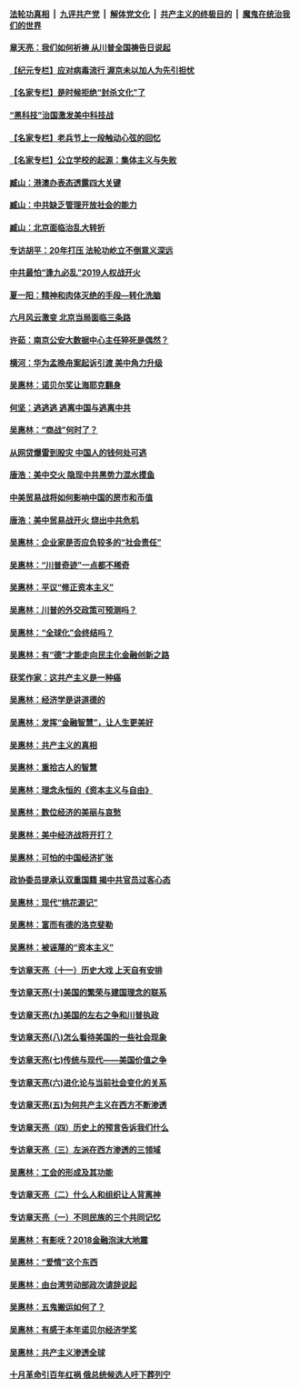 ####  [法轮功真相](../../../../basic/blob/master/README.md?t=06292031) &nbsp;|&nbsp; [九评共产党](../../../../9ping.md/blob/master/README.md?t=06292031) &nbsp;|&nbsp; [解体党文化](../../../../jtdwh.md/blob/master/README.md?t=06292031)  &nbsp;|&nbsp; [共产主义的终极目的](../../../../gczydzjmd.md/blob/master/README.md?t=06292031) &nbsp;|&nbsp; [魔鬼在统治我们的世界](../../../../mgztzwmdsj.md/blob/master/README.md?t=06292031) 

#### [章天亮：我们如何祈祷 从川普全国祷告日说起](../pages/nsc423/n11944627.md?t=06292031) 

#### [【纪元专栏】应对病毒流行 渥京未以加人为先引担忧](../pages/nsc423/n11875714.md?t=06292031) 

#### [【名家专栏】是时候拒绝“封杀文化”了](../pages/nsc423/n11814093.md?t=06292031) 

#### [“黑科技”治国激发美中科技战](../pages/nsc423/n11638056.md?t=06292031) 

#### [【名家专栏】老兵节上一段触动心弦的回忆](../pages/nsc423/n11646016.md?t=06292031) 

#### [【名家专栏】公立学校的起源：集体主义与失败](../pages/nsc423/n11601833.md?t=06292031) 

#### [臧山：港澳办表态透露四大关键](../pages/nsc423/n11421628.md?t=06292031) 

#### [臧山：中共缺乏管理开放社会的能力](../pages/nsc423/n11407457.md?t=06292031) 

#### [臧山：北京面临治乱大转折](../pages/nsc423/n11406895.md?t=06292031) 

#### [专访胡平：20年打压 法轮功屹立不倒意义深远](../pages/nsc423/n11398800.md?t=06292031) 

#### [中共最怕“逢九必乱”2019人权战开火](../pages/nsc423/n11385248.md?t=06292031) 

#### [夏一阳：精神和肉体灭绝的手段—转化洗脑](../pages/nsc423/n11368250.md?t=06292031) 

#### [六月风云激变 北京当局面临三条路](../pages/nsc423/n11313668.md?t=06292031) 

#### [许茹：南京公安大数据中心主任猝死是偶然？](../pages/nsc423/n11064744.md?t=06292031) 

#### [横河：华为孟晚舟案起诉引渡 美中角力升级](../pages/nsc423/n11027230.md?t=06292031) 

#### [吴惠林：诺贝尔奖让海耶克翻身](../pages/nsc423/n10890049.md?t=06292031) 

#### [何坚：逃逃逃 逃离中国与逃离中共](../pages/nsc423/n10592891.md?t=06292031) 

#### [吴惠林：“商战”何时了？](../pages/nsc423/n10573558.md?t=06292031) 

#### [从网贷爆雷到股灾 中国人的钱何处可逃](../pages/nsc423/n10572800.md?t=06292031) 

#### [唐浩：美中交火 隐现中共黑势力混水摸鱼](../pages/nsc423/n10544040.md?t=06292031) 

#### [中美贸易战将如何影响中国的房市和币值](../pages/nsc423/n10543697.md?t=06292031) 

#### [唐浩：美中贸易战开火 烧出中共危机](../pages/nsc423/n10540126.md?t=06292031) 

#### [吴惠林：企业家是否应负较多的“社会责任”](../pages/nsc423/n10535022.md?t=06292031) 

#### [吴惠林：“川普奇迹”一点都不稀奇](../pages/nsc423/n10512808.md?t=06292031) 

#### [吴惠林：平议“修正资本主义”](../pages/nsc423/n10495724.md?t=06292031) 

#### [吴惠林：川普的外交政策可预测吗？](../pages/nsc423/n10462387.md?t=06292031) 

#### [吴惠林：“全球化”会终结吗？](../pages/nsc423/n10452838.md?t=06292031) 

#### [吴惠林：有“德”才能走向民主化金融创新之路](../pages/nsc423/n10432292.md?t=06292031) 

#### [获奖作家：这共产主义是一种癌](../pages/nsc423/n10431541.md?t=06292031) 

#### [吴惠林：经济学是讲道德的](../pages/nsc423/n10398014.md?t=06292031) 

#### [吴惠林：发挥“金融智慧”，让人生更美好](../pages/nsc423/n10375019.md?t=06292031) 

#### [吴惠林：共产主义的真相](../pages/nsc423/n10351394.md?t=06292031) 

#### [吴惠林：重拾古人的智慧](../pages/nsc423/n10337691.md?t=06292031) 

#### [吴惠林：理念永恒的《资本主义与自由》](../pages/nsc423/n10316274.md?t=06292031) 

#### [吴惠林：数位经济的美丽与哀愁](../pages/nsc423/n10292946.md?t=06292031) 

#### [吴惠林：美中经济战将开打？](../pages/nsc423/n10258825.md?t=06292031) 

#### [吴惠林：可怕的中国经济扩张](../pages/nsc423/n10219147.md?t=06292031) 

#### [政协委员提承认双重国籍 揭中共官员过客心态](../pages/nsc423/n10208809.md?t=06292031) 

#### [吴惠林：现代“桃花源记”](../pages/nsc423/n10185234.md?t=06292031) 

#### [吴惠林：富而有德的洛克斐勒](../pages/nsc423/n10142264.md?t=06292031) 

#### [吴惠林：被诬蔑的“资本主义”](../pages/nsc423/n10124816.md?t=06292031) 

#### [专访章天亮（十一）历史大戏 上天自有安排](../pages/nsc423/n10094905.md?t=06292031) 

#### [专访章天亮(十)美国的繁荣与建国理念的联系](../pages/nsc423/n10094899.md?t=06292031) 

#### [专访章天亮(九)美国的左右之争和川普执政](../pages/nsc423/n10094889.md?t=06292031) 

#### [专访章天亮(八)怎么看待美国的一些社会现象](../pages/nsc423/n10094857.md?t=06292031) 

#### [专访章天亮(七)传统与现代——美国价值之争](../pages/nsc423/n10093140.md?t=06292031) 

#### [专访章天亮(六)进化论与当前社会变化的关系](../pages/nsc423/n10092036.md?t=06292031) 

#### [专访章天亮(五)为何共产主义在西方不断渗透](../pages/nsc423/n10083620.md?t=06292031) 

#### [专访章天亮（四）历史上的预言告诉我们什么](../pages/nsc423/n10083606.md?t=06292031) 

#### [专访章天亮（三）左派在西方渗透的三领域](../pages/nsc423/n10081115.md?t=06292031) 

#### [吴惠林：工会的形成及其功能](../pages/nsc423/n10080633.md?t=06292031) 

#### [专访章天亮（二）什么人和组织让人背离神](../pages/nsc423/n10076637.md?t=06292031) 

#### [专访章天亮（一）不同民族的三个共同记忆](../pages/nsc423/n10074188.md?t=06292031) 

#### [吴惠林：有影呒？2018金融泡沫大地震](../pages/nsc423/n10040534.md?t=06292031) 

#### [吴惠林：“爱情”这个东西](../pages/nsc423/n10019423.md?t=06292031) 

#### [吴惠林：由台湾劳动部政次请辞说起](../pages/nsc423/n9979679.md?t=06292031) 

#### [吴惠林：五鬼搬运如何了？](../pages/nsc423/n9925338.md?t=06292031) 

#### [吴惠林：有感于本年诺贝尔经济学奖](../pages/nsc423/n9871883.md?t=06292031) 

#### [吴惠林：共产主义渗透全球](../pages/nsc423/n9812748.md?t=06292031) 

#### [十月革命引百年红祸 俄总统候选人吁下葬列宁](../pages/nsc423/n9810182.md?t=06292031) 

